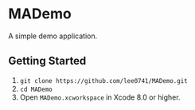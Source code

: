 # MADemo
A simple demo application.

## Getting Started
1. `git clone https://github.com/lee0741/MADemo.git`
2. `cd MADemo`
3. Open `MADemo.xcworkspace` in Xcode 8.0 or higher.
